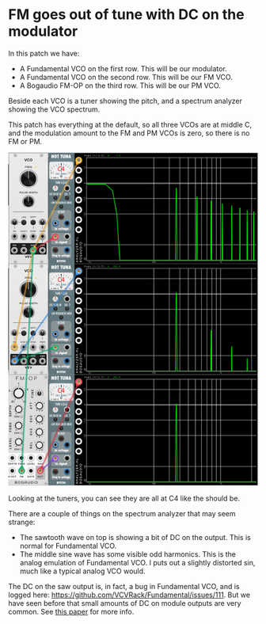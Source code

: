 # FM goes out of tune with DC on the modulator



In this patch we have:

* A Fundamental VCO on the first row. This will be our modulator.
* A Fundamental VCO on the second row. This will be our FM VCO.
* A Bogaudio FM-OP on the third row. This will be our PM VCO.

Beside each VCO is a tuner showing the pitch, and a spectrum analyzer showing the VCO spectrum.

This patch has everything at the default, so all three VCOs are at middle C, and the modulation amount to the FM and PM VCOs is zero, so there is no FM or PM.

![patch at middle C](./fm-middle-c.png)

Looking at the tuners, you can see they are all at C4 like the should be.

There are a couple of things on the spectrum analyzer that may seem strange:

* The sawtooth wave on top is showing a bit of DC on the output. This is normal for Fundamental VCO.
* The middle sine wave has some visible odd harmonics. This is the analog emulation of Fundamental VCO. I puts out a slightly distorted sin, much like a typical analog VCO would.

The DC on the saw output is, in fact, a bug in Fundamental VCO, and is logged here: https://github.com/VCVRack/Fundamental/issues/111. But we have seen before that small amounts of DC on module outputs are very common. See [this paper](./dc.md) for more info.
